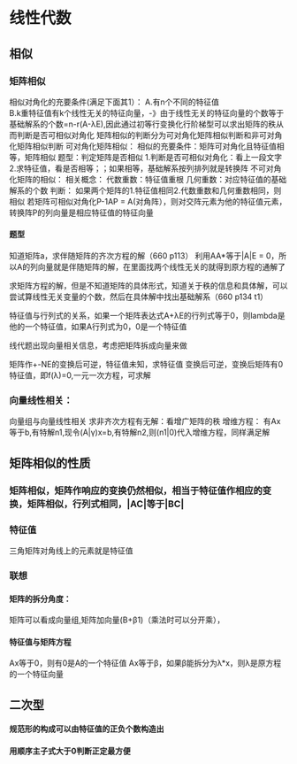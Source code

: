 # 线性代数
## 相似
### 矩阵相似
  相似对角化的充要条件(满足下面其1）：
    A.有n个不同的特征值   
    B.k重特征值有k个线性无关的特征向量，-》由于线性无关的特征向量的个数等于基础解系的个数=n-r(A-λE),因此通过初等行变换化行阶梯型可以求出矩阵的秩从而判断是否可相似对角化
  矩阵相似的判断分为可对角化矩阵相似判断和非可对角化矩阵相似判断
  可对角化矩阵相似：
    相似的充要条件：矩阵可对角化且特征值相等，矩阵相似
      题型：判定矩阵是否相似
        1.判断是否可相似对角化：看上一段文字
        2.求特征值，看是否相等；；如果相等，基础解系按列排列就是转换阵
  不可对角化矩阵的相似：
    相关概念：
      代数重数：特征值重根
      几何重数：对应特征值的基础解系的个数
    判断：
      如果两个矩阵的1.特征值相同2.代数重数和几何重数相同，则相似
    若矩阵可相似对角化P-1AP = A(对角阵），则对交阵元素为他的特征值元素，转换阵P的列向量是相应特征值的特征向量
#### 题型
知道矩阵a，求伴随矩阵的齐次方程的解（660 p113）
利用AA*等于|A|E = 0，所以A的列向量就是伴随矩阵的解，在里面找两个线性无关的就得到原方程的通解了

求矩阵方程的解，但是不知道矩阵的具体形式，知道关于秩的信息和具体解，可以尝试算线性无关变量的个数，然后在具体解中找出基础解系（660 p134 t1）

特征值与行列式的关系，如果一个矩阵表达式A+λE的行列式等于0，则lambda是他的一个特征值，如果A行列式为0，0是一个特征值

线代题出现向量相关信息，考虑把矩阵拆成向量来做

矩阵作+-NE的变换后可逆，特征值未知，求特征值
  变换后可逆，变换后矩阵有0特征值，即f(λ)=0,一元一次方程，可求解

### 向量线性相关：
向量组与向量线性相关
  求非齐次方程有无解：看增广矩阵的秩
增维方程：
  有Ax等于b,有特解n1,现令(A|γ)x=b,有特解n2,则(n1|0)代入增维方程，同样满足解
## 矩阵相似的性质
 ### 矩阵相似，矩阵作响应的变换仍然相似，相当于特征值作相应的变换，矩阵相似，行列式相同，|AC|等于|BC|

### 特征值
  三角矩阵对角线上的元素就是特征值

### 联想
#### 矩阵的拆分角度：
矩阵可以看成向量组,矩阵加向量(B+β1)（乘法时可以分开乘），

#### 特征值与矩阵方程
Ax等于0，则有0是A的一个特征值
Ax等于β，如果β能拆分为λ*x，则λ是原方程的一个特征向量  

## 二次型
#### 规范形的构成可以由特征值的正负个数构造出
#### 用顺序主子式大于0判断正定最方便

